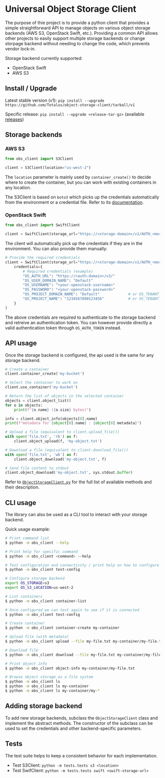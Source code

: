 
# Universal Object Storage Client

The purpose of thie project is to provide a python client that provides a simple straightforward API to manage objects on various object storage backends (AWS S3, OpenStack Swift, etc.). Providing a common API allows other projects to easily support multiple storage backends or change storpage backend without needing to change the code, which prevents vendor lock-in.

Storage backend currently supported:
- OpenStack Swift
- AWS S3

## Install / Upgrade

Latest stable version (v1): `pip install --upgrade https://github.com/Totalus/object-storage-client/tarball/v1`

Specific release: `pip install --upgrade <release-tar-gz>` (available [releases](https://github.com/Totalus/object-storage-client/archive/refs/tags/1.0.0.tar.gz))

## Storage backends

### AWS S3

```py
from obs_client import S3Client

client = S3Client(location="us-west-2")
```

The `location` parameter is mainly used by `container_create()` to decide where to create the container, but you can work with existing containers in any location.

The S3Client is based on `boto3` which picks up the credentials automatically from the environment or a credential file. Refer to its [documentation](https://boto3.amazonaws.com/v1/documentation/api/latest/guide/credentials.html).


### OpenStack Swift

```py
from obs_client import SwiftClient

client = SwiftClient(storage_url="https://<storage-domain>/v1/AUTH_<more_stuff_here>")
```

The client will automatically pick up the credentials if they are in the environment. You can also provide them manually:

```py
# Provide the required credentials
client = SwiftClient(storage_url="https://<storage-domain>/v1/AUTH_<more_stuff_here>",
    credentials={
        # Required credentials (example)
        "OS_AUTH_URL": "https://<auth-domain>/v3/"
        "OS_USER_DOMAIN_NAME": "Default"
        "OS_USERNAME": "<your-openstack-username>"
        "OS_PASSWORD": "<your-openstack-password>"
        "OS_PROJECT_DOMAIN_NAME": "Default"             # or OS_TENANT_NAME
        "OS_PROJECT_NAME": "1234567890123456"           # or OS_TENANT_ID
    }
)
```

The above credentials are required to authenticate to the storage backend and retreive an authentication token. You can however provide directly a valid authentication token through `OS_AUTH_TOKEN` instead.

## API usage

Once the storage backend is configured, the api used is the same for any storage backend.

```py
# Create a container
client.container_create('my-bucket')

# Select the container to work on
client.use_container('my-bucket')

# Return the list of objects in the selected container
objects = client.object_list()
for o in objects:
    print(f"{o.name} ({o.size} bytes)")

info = client.object_info(objects[0].name)
print(f"metadata for {object[0].name} : {object[0].metadata}")

# Upload a file (equivalent to client.upload_file())
with open('file.txt', 'rb') as f:
    client.object_upload(f, 'my-object.txt')

# Download a file (equivalent to client.download_file())
with open('file.txt', 'wb') as f:
    client.object_download('my-object.txt', f)

# Send file content to stdout
client.object_download('my-object.txt', sys.stdout.buffer)
```

Refer to [`ObjectStorageClient.py`](./src/ObjectStorageClient.py) for the full list of available methods and their description.


## CLI usage

The library can also be used as a CLI tool to interact with your storage backend.

Quick usage example:
```bash
# Print command list
$ python -m obs_client --help

# Print help for specific command
$ python -m obs_client <command> --help

# Test configuration and connectivity / print help on how to configure
$ python -m obs_client test-config

# Configure storage backend
export OS_STORAGE=s3
export OS_S3_LOCATION=us-west-2

# List containers
$ python -m obs_client container-list

# Once configured we can test again to see if it is connected
$ python -m obs_client test-config

# Create container
$ python -m obs_client container-create my-container

# Upload file (with metadata)
$ python -m obs_client upload --file my-file.txt my-container/my-file.txt --meta key1=value1 --meta key2=value2

# Download file
$ python -m obs_client download --file my-file.txt my-container/my-file.txt

# Print object info
$ python -m obs_client object-info my-container/my-file.txt

# Browse object storage as a file system
$ python -m obs_client ls
$ python -m obs_client ls my-container
$ python -m obs_client ls my-container/my-*

```

## Adding storage backend

To add new storage backends, subclass the `ObjectStorageClient` class and implement the abstract methods. The constructor of the subclass can be used to set the credentials and other backend-specific parameters.

## Tests

The test suite helps to keep a consistent behavior for each implementation.

- Test S3Client: `python -m tests.tests s3 <location>`
- Test SwifClient: `python -m tests.tests swift <swift-storage-url>`